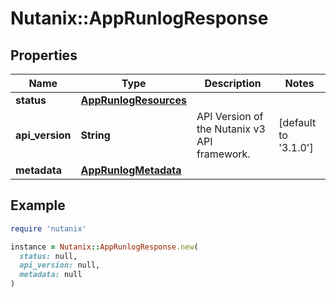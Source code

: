 # Nutanix::AppRunlogResponse

## Properties

| Name | Type | Description | Notes |
| ---- | ---- | ----------- | ----- |
| **status** | [**AppRunlogResources**](AppRunlogResources.md) |  |  |
| **api_version** | **String** | API Version of the Nutanix v3 API framework. | [default to &#39;3.1.0&#39;] |
| **metadata** | [**AppRunlogMetadata**](AppRunlogMetadata.md) |  |  |

## Example

```ruby
require 'nutanix'

instance = Nutanix::AppRunlogResponse.new(
  status: null,
  api_version: null,
  metadata: null
)
```

